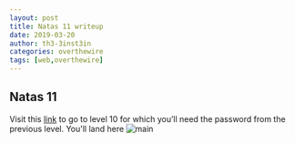 ```yaml
---
layout: post
title: Natas 11 writeup
date: 2019-03-20
author: th3-3inst3in
categories: overthewire
tags: [web,overthewire]
---
```


## Natas 11

Visit this [link](http://natas10.natas.labs.overthewire.org/) to go to level 10 for which you’ll need the password from the previous level.
You'll land here
![main](https://mbilalrizwan.github.io/MyCtfWriteups/assets/images/overthewire/natas11main.png)